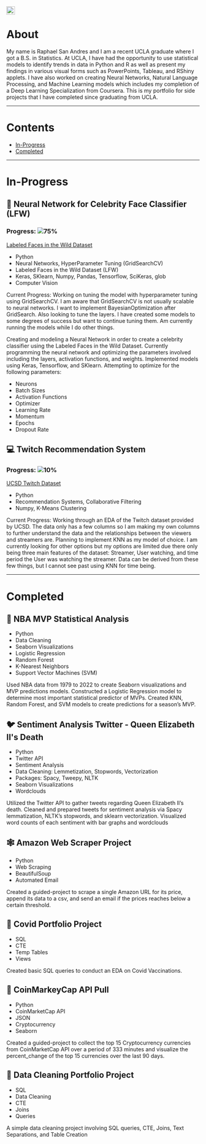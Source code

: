 <a href="https://www.linkedin.com/in/raphael-san-andres/">
  <img align="left" alt="Raphael's LinkedIN" width="22px" src="https://raw.githubusercontent.com/peterthehan/peterthehan/master/assets/linkedin.svg" />
</a>

<br />

About
=============================

My name is Raphael San Andres and I am a recent UCLA graduate where I got a B.S. in Statistics. At UCLA, I have had the opportunity to use statistical models to identify trends in data in Python and R as well as present my findings in various visual forms such as PowerPoints, Tableau, and RShiny applets. I have also worked on creating Neural Networks, Natural Language Processing, and Machine Learning models which includes my completion of a Deep Learning Specialization from Coursera. This is my portfolio for side projects that I have completed since graduating from UCLA.


----------------------------------

Contents
=============================


- [In-Progress](#in-progress)
- [Completed](#completed)
  
----------------------------------
# In-Progress

## 🧠 Neural Network for Celebrity Face Classifier (LFW)
### Progress: ![75%](https://progress-bar.dev/75)

[Labeled Faces in the Wild Dataset](http://vis-www.cs.umass.edu/lfw/)

- Python
- Neural Networks, HyperParameter Tuning (GridSearchCV)
- Labeled Faces in the Wild Dataset (LFW)
- Keras, SKlearn, Numpy, Pandas, Tensorflow, SciKeras, glob
- Computer Vision

Current Progress: Working on tuning the model with hyperparameter tuning using GridSearchCV. I am aware that GridSearchCV is not usually scalable to neural networks. I want to implement BayesianOptimization after GridSearch. Also looking to tune the layers. I have created some models to some degrees of success but want to continue tuning them. Am currently running the models while I do other things.

Creating and modeling a Neural Network in order to create a celebrity classifier using the Labeled Faces in the Wild Dataset. Currently programming the neural network and optimizing the parameters involved including the layers, activation functions, and weights. Implemented models using Keras, Tensorflow, and SKlearn. Attempting to optimize for the following parameters:
- Neurons
- Batch Sizes
- Activation Functions
-  Optimizer
- Learning Rate
- Momentum
- Epochs
- Dropout Rate

## 💻 Twitch Recommendation System
### Progress: ![10%](https://progress-bar.dev/10)

[UCSD Twitch Dataset](https://cseweb.ucsd.edu/~jmcauley/datasets.html#twitch)

- Python
- Recommendation Systems, Collaborative Filtering
- Numpy, K-Means Clustering

Current Progress: Working through an EDA of the Twitch dataset provided by UCSD. The data only has a few columns so I am making my own columns to further understand the data and the relationships between the viewers and streamers are. Planning to implement KNN as my model of choice. I am currently looking for other options but my options are limited due there only being three main features of the dataset: Streamer, User watching, and time period the User was watching the streamer. Data can be derived from these few things, but I cannot see past using KNN for time being.

----------------------------------
# Completed
## 🏀 NBA MVP Statistical Analysis
- Python
- Data Cleaning
- Seaborn Visualizations
- Logistic Regression
-  Random Forest
- K-Nearest Neighbors
- Support Vector Machines (SVM)

Used NBA data from 1979 to 2022 to create Seaborn visualizations and MVP predictions models. Constructed a Logistic Regression model to determine most important statistical predictor of MVPs. Created KNN, Random Forest, and SVM models to create predictions for a season’s MVP.

## 🐦 Sentiment Analysis Twitter - Queen Elizabeth II's Death
- Python
- Twitter API
- Sentiment Analysis 
- Data Cleaning: Lemmetization, Stopwords, Vectorization
- Packages: Spacy, Tweepy, NLTK
- Seaborn Visualizations
- Wordclouds

Utilized the Twitter API to gather tweets regarding Queen Elizabeth II’s death. Cleaned and prepared tweets for sentiment analysis via Spacy lemmatization, NLTK’s stopwords, and sklearn vectorization. Visualized word counts of each sentiment with bar graphs and wordclouds


## 🕸️ Amazon Web Scraper Project
- Python
-  Web Scraping
-  BeautifulSoup
-  Automated Email

Created a guided-project to scrape a single Amazon URL for its price, append its data to a csv, and send an email if the prices reaches below a certain threshold.

## 🦠 Covid Portfolio Project
- SQL 
- CTE
- Temp Tables
- Views

Created basic SQL queries to conduct an EDA on Covid Vaccinations.

## 💸 CoinMarkeyCap API Pull 
- Python 
- CoinMarketCap API
- JSON
- Cryptocurrency
- Seaborn

Created a guided-project to collect the top 15 Cryptocurrency currencies from CoinMarketCap API over a period of 333 minutes and visualize the percent_change of the top 15 currencies over the last 90 days.
 


## 💾 Data Cleaning Portfolio Project
- SQL
- Data Cleaning
- CTE
- Joins
- Queries

A simple data cleaning project involving SQL queries, CTE, Joins, Text Separations, and Table Creation 
